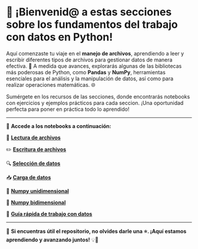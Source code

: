 # 🚀 ¡Bienvenid@ a estas secciones sobre los fundamentos del trabajo con datos en Python!

Aquí comenzaste tu viaje en el **manejo de archivos**, aprendiendo a leer y escribir diferentes tipos de archivos para gestionar datos de manera efectiva. 📄 A medida que avances, explorarás algunas de las bibliotecas más poderosas de Python, como **Pandas** y **NumPy**, herramientas esenciales para el análisis y la manipulación de datos, así como para realizar operaciones matemáticas. 🌐

Sumérgete en los recursos de las secciones, donde encontrarás notebooks con ejercicios y ejemplos prácticos para cada seccion. ¡Una oportunidad perfecta para poner en práctica todo lo aprendido!

---

🔗 **Accede a los notebooks a continuación:**

📂 **[Lectura de archivos](https://colab.research.google.com/drive/1IWg5MM-p_DP5dn3nU5gr9ne1_GgFEI4U?usp=sharing)**

✏️ **[Escritura de archivos](https://colab.research.google.com/drive/1TM80345R1DQwTpil5YXFg5QUBfzTlpgQ?usp=sharing)**

🔍 **[Selección de datos](#)**

📥 **[Carga de datos](#)**

🔢 **[Numpy unidimensional](#)**

🧮 **[Numpy bidimensional](#)**

🚀 **[Guía rápida de trabajo con datos](#)**

---


🌟 **Si encuentras útil el repositorio, no olvides darle una ⭐. ¡Aquí estamos aprendiendo y avanzando juntos!** 💡🤝
